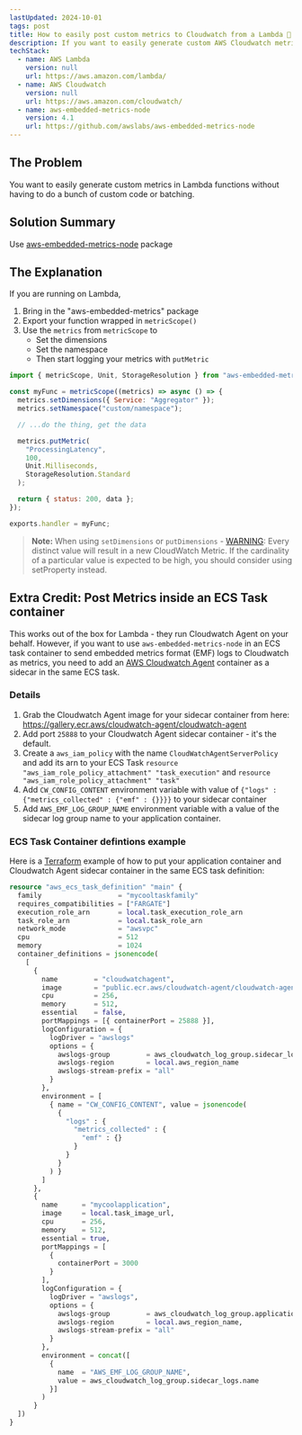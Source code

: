 ```yaml
---
lastUpdated: 2024-10-01
tags: post
title: How to easily post custom metrics to Cloudwatch from a Lambda 🐑
description: If you want to easily generate custom AWS Cloudwatch metrics in AWS Lambda functions without having to do a bunch of custom code or batching.
techStack:
  - name: AWS Lambda
    version: null
    url: https://aws.amazon.com/lambda/
  - name: AWS Cloudwatch
    version: null
    url: https://aws.amazon.com/cloudwatch/
  - name: aws-embedded-metrics-node
    version: 4.1
    url: https://github.com/awslabs/aws-embedded-metrics-node
---
```


## The Problem

You want to easily generate custom metrics in Lambda functions without having to do a bunch of custom code or batching.

## Solution Summary

Use [aws-embedded-metrics-node](https://github.com/awslabs/aws-embedded-metrics-node) package

## The Explanation

If you are running on Lambda,

1. Bring in the "aws-embedded-metrics" package
2. Export your function wrapped in `metricScope()`
3. Use the `metrics` from `metricScope` to
   - Set the dimensions
   - Set the namespace
   - Then start logging your metrics with `putMetric`

```js
import { metricScope, Unit, StorageResolution } from "aws-embedded-metrics";

const myFunc = metricScope((metrics) => async () => {
  metrics.setDimensions({ Service: "Aggregator" });
  metrics.setNamespace("custom/namespace");

  // ...do the thing, get the data

  metrics.putMetric(
    "ProcessingLatency",
    100,
    Unit.Milliseconds,
    StorageResolution.Standard
  );

  return { status: 200, data };
});

exports.handler = myFunc;
```

> **Note:** When using `setDimensions` or `putDimensions` - [WARNING](https://github.com/awslabs/aws-embedded-metrics-node#metriclogger): Every distinct value will result in a new CloudWatch Metric. If the cardinality of a particular value is expected to be high, you should consider using setProperty instead.

## Extra Credit: Post Metrics inside an ECS Task container

This works out of the box for Lambda - they run Cloudwatch Agent on your behalf. However, if you want to use `aws-embedded-metrics-node` in an ECS task container to send embedded metrics format (EMF) logs to Cloudwatch as metrics, you need to add an [AWS Cloudwatch Agent](https://docs.aws.amazon.com/AmazonCloudWatch/latest/monitoring/CloudWatch_Embedded_Metric_Format_Generation_CloudWatch_Agent.html) container as a sidecar in the same ECS task.

### Details

1. Grab the Cloudwatch Agent image for your sidecar container from here: https://gallery.ecr.aws/cloudwatch-agent/cloudwatch-agent
2. Add port `25888` to your Cloudwatch Agent sidecar container - it's the default.
3. Create a `aws_iam_policy` with the name `CloudWatchAgentServerPolicy` and add its arn to your ECS Task `resource "aws_iam_role_policy_attachment" "task_execution"` and `resource "aws_iam_role_policy_attachment" "task"`
4. Add `CW_CONFIG_CONTENT` environment variable with value of `{"logs" : {"metrics_collected" : {"emf" : {}}}}` to your sidecar container
5. Add `AWS_EMF_LOG_GROUP_NAME` environment variable with a value of the sidecar log group name to your application container.

### ECS Task Container defintions example

Here is a [Terraform](https://registry.terraform.io/providers/hashicorp/aws/latest/docs) example of how to put your application container and Cloudwatch Agent sidecar container in the same ECS task definition:

```tf
resource "aws_ecs_task_definition" "main" {
  family                   = "mycooltaskfamily"
  requires_compatibilities = ["FARGATE"]
  execution_role_arn       = local.task_execution_role_arn
  task_role_arn            = local.task_role_arn
  network_mode             = "awsvpc"
  cpu                      = 512
  memory                   = 1024
  container_definitions = jsonencode(
    [
      {
        name         = "cloudwatchagent",
        image        = "public.ecr.aws/cloudwatch-agent/cloudwatch-agent:1.300037.1b602",
        cpu          = 256,
        memory       = 512,
        essential    = false,
        portMappings = [{ containerPort = 25888 }],
        logConfiguration = {
          logDriver = "awslogs"
          options = {
            awslogs-group         = aws_cloudwatch_log_group.sidecar_logs.name
            awslogs-region        = local.aws_region_name
            awslogs-stream-prefix = "all"
          }
        },
        environment = [
          { name = "CW_CONFIG_CONTENT", value = jsonencode(
            {
              "logs" : {
                "metrics_collected" : {
                  "emf" : {}
                }
              }
            }
          ) }
        ]
      },
      {
        name      = "mycoolapplication",
        image     = local.task_image_url,
        cpu       = 256,
        memory    = 512,
        essential = true,
        portMappings = [
          {
            containerPort = 3000
          }
        ],
        logConfiguration = {
          logDriver = "awslogs",
          options = {
            awslogs-group         = aws_cloudwatch_log_group.application_logs.name,
            awslogs-region        = local.aws_region_name,
            awslogs-stream-prefix = "all"
          }
        },
        environment = concat([
          {
            name  = "AWS_EMF_LOG_GROUP_NAME",
            value = aws_cloudwatch_log_group.sidecar_logs.name
          }]
        )
      }
  ])
}
```
